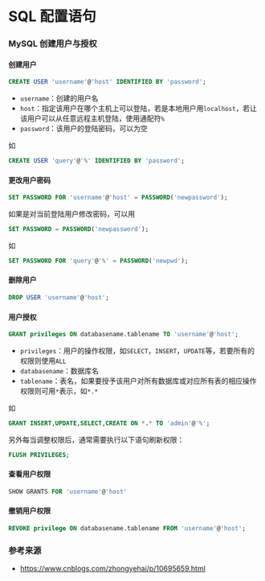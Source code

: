 # SQL 配置语句

### MySQL 创建用户与授权

#### 创建用户

```sql
CREATE USER 'username'@'host' IDENTIFIED BY 'password';
```

- `username`：创建的用户名
- `host`：指定该用户在哪个主机上可以登陆，若是本地用户用`localhost`，若让该用户可以从任意远程主机登陆，使用通配符`%`
- `password`：该用户的登陆密码，可以为空

如

```sql
CREATE USER 'query'@'%' IDENTIFIED BY 'password';
```

#### 更改用户密码

```sql
SET PASSWORD FOR 'username'@'host' = PASSWORD('newpassword');
```

如果是对当前登陆用户修改密码，可以用

```sql
SET PASSWORD = PASSWORD('newpassword');
```

如

```sql
SET PASSWORD FOR 'query'@'%' = PASSWORD('newpwd');
```

#### 删除用户

```sql
DROP USER 'username'@'host';
```

#### 用户授权

```sql
GRANT privileges ON databasename.tablename TO 'username'@'host';
```

- `privileges`：用户的操作权限，如`SELECT`，`INSERT`，`UPDATE`等，若要所有的权限则使用`ALL`
- `databasename`：数据库名
- `tablename`：表名，如果要授予该用户对所有数据库或对应所有表的相应操作权限则可用`*`表示，如`*.*`

如

```sql
GRANT INSERT,UPDATE,SELECT,CREATE ON *.* TO 'admin'@'%';
```

另外每当调整权限后，通常需要执行以下语句刷新权限：
```sql
FLUSH PRIVILEGES;
```

#### 查看用户权限

```sql
SHOW GRANTS FOR 'username'@'host'
```

#### 撤销用户权限

```sql
REVOKE privilege ON databasename.tablename FROM 'username'@'host';
```



### 参考来源

- <https://www.cnblogs.com/zhongyehai/p/10695659.html>